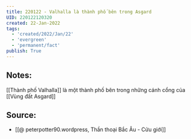 ```yaml
---
title: 220122 - Valhalla là thành phố bên trong Asgard
UID: 220122120320
created: 22-Jan-2022
tags:
  - 'created/2022/Jan/22'
  - 'evergreen'
  - 'permanent/fact'
publish: True
---
```

## Notes:
[[Thành phố Valhalla]] là một thành phố bên trong những cánh cổng của [[Vùng đất Asgard]]

## Source:
- [[@ peterpotter90.wordpress, Thần thoại Bắc Âu - Cửu giới]]


